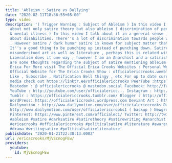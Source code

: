 ```yaml
---
title: 'Ableism : Satire vs Bullying'
date: "2020-02-11T18:36:55+08:00"
type: video
description: '( Trigger Warning : Subject of Ableism ) In this video I wanted to talk
  about not only satire theory but also ableism ( discrimination of people with disabilities
  & mental illness ) In this video I talk about it in a general sense , more talking
  about disabilities. There''s a lot of discrimination towards people with disabilities
  . However satire / dark humor satire is known for subject matter that is taboo.
  It''s a good thing to be punching up instead of punching down. Satire is often a
  misunderstood art as well as literature , perhaps this is related with politics.
  Liberalism does it one way , however I am an Anarchist and a satirist. So these
  are some thoughts regarding the subject of satire mentioning ableism for now. _
  Erica For More visit The Official Erica Crooks Websites : Personal Website : ericacrooks.weebly.com
  Official Website for The Erica Crooks Show : officialericcrooks.weebly.com Also
  Like , Subscribe , Notification Bell thingy , etc For up to date current social
  media check out https://linktr.ee/officialericcrooks PeerTube :https://peertube.dk/accounts/officialericcrooks/videos
  Mastodon : @ officialericcrooks @ mastodon.social Facebook: http://facebook.com/officialericcrooks
  YouTube : http://youtube.com/user/officialericc... Instagram : http://Instagram.com/officialericcrooks/
  Tumblr : https://officialericcrooks.tumblr.com/ Blogger : http://officialericcrooks.blogspot.com/
  WordPress: https://officialericcrooks.wordpress.com Deviant Art : https://www.deviantart.com/officialericcrooks
  Dailymotion : http://www.dailymotion.com/user/officicialericcrooks Dailymotion :
  http://www.dailymotion.com/user/officialericcrooks1 ( backup ) Newgrounds: http://officialericcrooks.newgrounds.com
  Pinterest: https://www.pinterest.com/officialec1/ Twitter: http://twitter.com/crooks_erica
  #ableism #satire #darksatire #satiretheory #satirewriting #anarchist #anarchism
  #ericacrooks #officialericcrooks #politicalsatire #literature #awareness #theater
  #drama #writingsatire #politicalsatireliterature'
publishdate: "2020-01-21T22:38:13.000Z"
url: /ericacrooks/MjVEcnogFEw/
providers:
  youtube:
    id: MjVEcnogFEw
---
```

